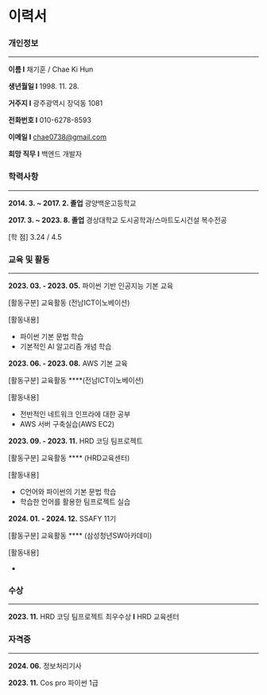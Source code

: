 # 이력서


### **개인정보**

---

**이름 I** 채기훈 / Chae Ki Hun

**생년월일 I** 1998. 11. 28.

**거주지 I** 광주광역시 장덕동 1081 

**전화번호 I** 010-6278-8593

**이메일 I** chae0738@gmail.com

**희망 직무** **I** 백엔드 개발자

### **학력사항**

---

**2014. 3. ~ 2017. 2. 졸업**  광양백운고등학교

**2017. 3. ~ 2023. 8. 졸업**  경상대학교 도시공학과/스마트도시건설 복수전공

[학      점]   3.24  /  4.5

### 교육 및 활동

---

**2023. 03. - 2023. 05.**   파이썬 기반 인공지능 기본 교육

[활동구분] 교육활동 (전남ICT이노베이션)

[활동내용] 

- 파이썬 기본 문법 학습
- 기본적인 AI 알고리즘 개념 학습

**2023. 06. - 2023. 08.**  AWS 기본 교육

[활동구분] 교육활동 ****(전남ICT이노베이션)

[활동내용]  

- 전반적인 네트워크 인프라에 대한 공부
- AWS 서버 구축실습(AWS EC2)

**2023.  09. - 2023. 11.**   HRD 코딩 팀프로젝트

[활동구분] 교육활동 **** (HRD교육센터)

[활동내용]  

- C언어와 파이썬의 기본 문법 학습
- 학습한 언어를 활용한 팀프로젝트 실습

**2024.  01. - 2024. 12.**   SSAFY 11기

[활동구분] 교육활동 **** (삼성청년SW아카데미)

[활동내용]  

- 

### 수상

---

**2023. 11.**  HRD 코딩 팀프로젝트 최우수상 **I** HRD 교육센터

### 자격증

---

**2024. 06.** 정보처리기사

**2023. 11.** Cos pro 파이썬 1급
